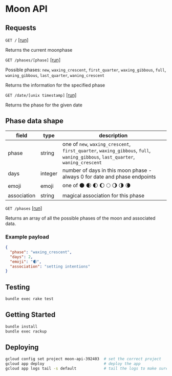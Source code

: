 # Moon API

## Requests 

`GET /` [[run]](https://moon-api.co)

Returns the current moonphase

`GET /phases/[phase]` [[run]](https://moon-api.co/phases/new)

Possible phases: `new`, `waxing_crescent`, `first_quarter`, `waxing_gibbous`, `full`, `waning_gibbous`, `last_quarter`, `waning_crescent`

Returns the information for the specified phase

`GET /date/[unix timestamp]` [[run]](https://moon-api.co/date/1689859150)

Returns the phase for the given date

## Phase data shape

| field                | type             | description                                                                                 |
|----------------------|------------------|---------------------------------------------------------------------------------------------|
| phase                | string           | one of `new`, `waxing_crescent`, `first_quarter`, `waxing_gibbous`, `full`, `waning_gibbous`, `last_quarter`, `waning_crescent` |
| days                 | integer          | number of days in this moon phase - always 0 for date and phase endpoints                   |
| emoji                | emoji            | one of 🌑 🌒 🌓 🌔 🌕 🌖 🌗 🌘                                                                 |
| association          | string           | magical association for this phase                                                          |

`GET /phases` [[run]](https://moon-api.co/phases)

Returns an array of all the possible phases of the moon and associated data. 

### Example payload

```json
{
  "phase": "waxing_crescent",
  "days": 2,
  "emoji": "🌒",
  "association": "setting intentions"
}
```


## Testing

  ```bash
  bundle exec rake test
  ```

## Getting Started

  ```bash
  bundle install
  bundle exec rackup
  ```

## Deploying

  ```bash
  gcloud config set project moon-api-392403  # set the correct project
  gcloud app deploy                          # deploy the app
  gcloud app logs tail -s default            # tail the logs to make sure things are gucci
  ```
